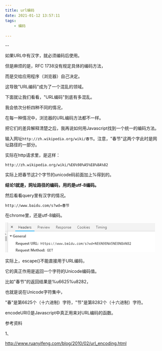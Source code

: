 ```yaml
---
title: url编码
date: 2021-01-12 13:57:11
tags:
	- 编码

---
```


--

如果URL中有汉字，就必须编码后使用。

但是麻烦的是，RFC 1738没有规定具体的编码方法，

而是交给应用程序（浏览器）自己决定。

这导致"URL编码"成为了一个混乱的领域。

下面就让我们看看，"URL编码"到底有多混乱。

我会依次分析四种不同的情况，

在每一种情况中，浏览器的URL编码方法都不一样。

把它们的差异解释清楚之后，我再说如何用Javascript找到一个统一的编码方法。

输入网址`http://zh.wikipedia.org/wiki/春节`。注意，"春节"这两个字此时是网址路径的一部分。

实际在http请求里，是这样：

```
http://zh.wikipedia.org/wiki/%E6%98%A5%E8%8A%82
```

实际上把春节这2个字节的unicode码前面加上%得到的。

**结论1就是，网址路径的编码，用的是utf-8编码。**

然后看看query里有汉字的情况。

```
http://www.baidu.com/s?wd=春节
```

在chrome里，还是utf-8编码。

![image-20210112140550051](../images/playopenwrt_pic/image-20210112140550051.png)





实际上，escape()不能直接用于URL编码，

它的真正作用是返回一个字符的Unicode编码值。

比如"春节"的返回结果是%u6625%u8282，

也就是说在Unicode字符集中，

"春"是第6625个（十六进制）字符，"节"是第8282个（十六进制）字符。

encodeURI()是Javascript中真正用来对URL编码的函数。





参考资料

1、

http://www.ruanyifeng.com/blog/2010/02/url_encoding.html
